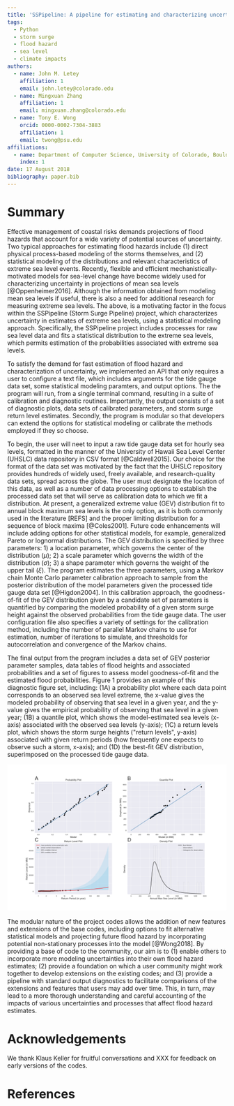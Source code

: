 ```yaml
---
title: 'SSPipeline: A pipeline for estimating and characterizing uncertainty in coastal storm surge levels'
tags:
  - Python
  - storm surge
  - flood hazard
  - sea level
  - climate impacts
authors:
  - name: John M. Letey
    affiliation: 1
    email: john.letey@colorado.edu
  - name: Mingxuan Zhang
    affiliation: 1
    email: mingxuan.zhang@colorado.edu
  - name: Tony E. Wong
    orcid: 0000-0002-7304-3883
    affiliation: 1
    email: twong@psu.edu
affiliations:
  - name: Department of Computer Science, University of Colorado, Boulder, CO, USA
    index: 1
date: 17 August 2018
bibliography: paper.bib
---
```


# Summary
Effective management of coastal risks demands projections of flood hazards that account for a wide variety of potential sources of uncertainty. Two typical approaches for estimating flood hazards include (1) direct physical process-based modeling of the storms themselves, and (2) statistical modeling of the distributions and relevant characteristics of extreme sea level events. Recently, flexible and efficient mechanistically-motivated models for sea-level change have become widely used for characterizing uncertainty in projections of mean sea levels [@Oppenheimer2016]. Although the information obtained from modeling mean sea levels if useful, there is also a need for additional research for measuring extreme sea levels. The above, is a motivating factor in the focus within the SSPipeline (Storm Surge Pipeline) project, which characterizes uncertainty in estimates of extreme sea levels, using a statistical modeling approach. Specifically, the SSPipeline project includes processes for raw sea level data and fits a statistical distribution to the extreme sea levels, which permits estimation of the probabilities associated with extreme sea levels.

To satisfy the demand for fast estimation of flood hazard and characterization of uncertainty, we implemented an API that only requires a user to configure a text file, which includes arguments for the tide gauge data set, some statistical modeling paramters, and output options. The the program will run, from a single terminal command, resulting in a suite of calibration and diagnostic routines. Importantly, the output consists of a set of diagnostic plots, data sets of calibrated parameters, and storm surge return level estimates. Secondly, the program is modular so that developers can extend the options for statistical modeling or calibrate the methods employed if they so choose.

To begin, the user will neet to input a raw tide gauge data set for hourly sea levels, formatted in the manner of the University of Hawaii Sea Level Center (UHSLC) data repository in CSV format [@Caldwell2015]. Our choice for the format of the data set was motivated by the fact that the UHSLC repository provides hundreds of widely used, freely available, and research-quality data sets, spread across the globe. The user must designate the location of this data, as well as a number of data processing options to establish the processed data set that will serve as calibration data to which we fit a distribution. At present, a generalized extreme value (GEV) distribution fit to annual block maximum sea levels is the only option, as it is both commonly used in the literature [REFS] and the proper limiting distribution for a sequence of block maxima [@Coles2001]. Future code enhancements will include adding options for other statistical models, for example, generalized Pareto or lognormal distributions. The GEV distribution is specified by three parameters: 1) a location parameter, which governs the center of the distribution ($\mu$); 2) a scale parameter which governs the width of the distribution ($\sigma$); 3) a shape parameter which governs the weight of the upper tail ($\xi$). The program estimates the three parameters, using a Markov chain Monte Carlo parameter calibration approach to sample from the posterior distribution of the model parameters given the processed tide gauge data set [@Higdon2004]. In this calibration approach, the goodness-of-fit of the GEV distribution given by a candidate set of parameters is quantified by comparing the modeled probability of a given storm surge height against the observed probabilities from the tide gauge data. The user configuration file also specifies a variety of settings for the calibration method, including the number of parallel Markov chains to use for estimation, number of iterations to simulate, and thresholds for autocorrelation and convergence of the Markov chains.

The final output from the program includes a data set of GEV posterior parameter samples, data tables of flood heights and associated probabilities and a set of figures to assess model goodness-of-fit and the estimated flood probabilities. Figure 1 provides an example of this diagnostic figure set, including: (1A) a probability plot where each data point corresponds to an observed sea level extreme, the x-value gives the modeled probability of observing that sea level in a given year, and the y-value gives the empirical probability of observing that sea level in a given year; (1B) a quantile plot, which shows the model-estimated sea levels (x-axis) associated with the observed sea levels (y-axis); (1C) a return levels plot, which shows the storm surge heights ("return levels", y-axis) associated with given return periods (how frequently one expects to observe such a storm, x-axis); and (1D) the best-fit GEV distribution, superimposed on the processed tide gauge data.

![Diagnostic output plots using tide gauge data from Grand Isle, Louisiana, USA.](figure1.png)

The modular nature of the project codes allows the addition of new features and extensions of the base codes, including options to fit alternative statistical models and projecting future flood hazard by incorporating potential non-stationary processes into the model [@Wong2018]. By providing a base of code to the community, our aim is to (1) enable others to incorporate more modeling uncertainties into their own flood hazard estimates; (2) provide a foundation on which a user community might work together to develop extensions on the existing codes; and (3) provide a pipeline with standard output diagnostics to facilitate comparisons of the extensions and features that users may add over time. This, in turn, may lead to a more thorough understanding and careful accounting of the impacts of various uncertainties and processes that affect flood hazard estimates.

# Acknowledgements
We thank Klaus Keller for fruitful conversations and XXX for feedback on early
versions of the codes.

# References
